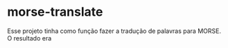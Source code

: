 # morse-translate
Esse projeto tinha como função fazer a tradução de palavras para MORSE.
O resultado era
